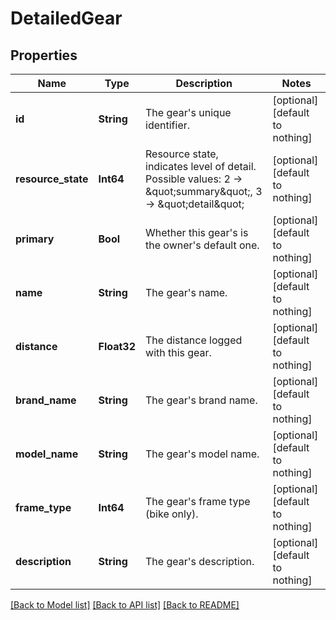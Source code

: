 # DetailedGear


## Properties
Name | Type | Description | Notes
------------ | ------------- | ------------- | -------------
**id** | **String** | The gear&#39;s unique identifier. | [optional] [default to nothing]
**resource_state** | **Int64** | Resource state, indicates level of detail. Possible values: 2 -&gt; \&quot;summary\&quot;, 3 -&gt; \&quot;detail\&quot; | [optional] [default to nothing]
**primary** | **Bool** | Whether this gear&#39;s is the owner&#39;s default one. | [optional] [default to nothing]
**name** | **String** | The gear&#39;s name. | [optional] [default to nothing]
**distance** | **Float32** | The distance logged with this gear. | [optional] [default to nothing]
**brand_name** | **String** | The gear&#39;s brand name. | [optional] [default to nothing]
**model_name** | **String** | The gear&#39;s model name. | [optional] [default to nothing]
**frame_type** | **Int64** | The gear&#39;s frame type (bike only). | [optional] [default to nothing]
**description** | **String** | The gear&#39;s description. | [optional] [default to nothing]


[[Back to Model list]](../README.md#models) [[Back to API list]](../README.md#api-endpoints) [[Back to README]](../README.md)


